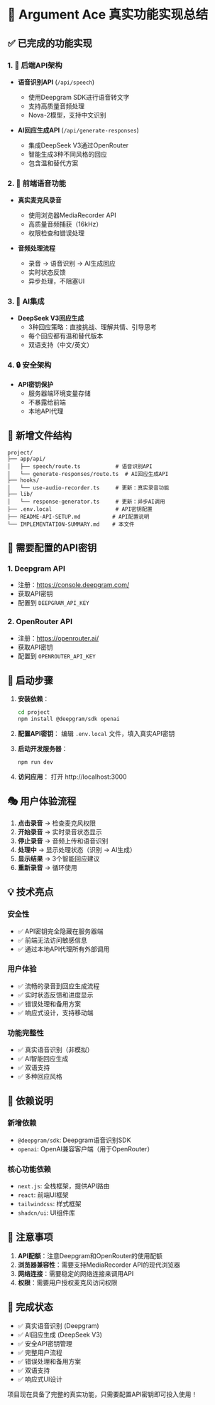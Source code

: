 # 🎯 Argument Ace 真实功能实现总结

## ✅ 已完成的功能实现

### 1. 🔧 后端API架构
- **语音识别API** (`/api/speech`)
  - 使用Deepgram SDK进行语音转文字
  - 支持高质量音频处理
  - Nova-2模型，支持中文识别

- **AI回应生成API** (`/api/generate-responses`)
  - 集成DeepSeek V3通过OpenRouter
  - 智能生成3种不同风格的回应
  - 包含温和替代方案

### 2. 🎤 前端语音功能
- **真实麦克风录音**
  - 使用浏览器MediaRecorder API
  - 高质量音频捕获（16kHz）
  - 权限检查和错误处理

- **音频处理流程**
  - 录音 → 语音识别 → AI生成回应
  - 实时状态反馈
  - 异步处理，不阻塞UI

### 3. 🤖 AI集成
- **DeepSeek V3回应生成**
  - 3种回应策略：直接挑战、理解共情、引导思考
  - 每个回应都有温和替代版本
  - 双语支持（中文/英文）

### 4. 🔒 安全架构
- **API密钥保护**
  - 服务器端环境变量存储
  - 不暴露给前端
  - 本地API代理

## 📁 新增文件结构

```
project/
├── app/api/
│   ├── speech/route.ts           # 语音识别API
│   └── generate-responses/route.ts  # AI回应生成API
├── hooks/
│   └── use-audio-recorder.ts     # 更新：真实录音功能
├── lib/
│   └── response-generator.ts     # 更新：异步AI调用
├── .env.local                    # API密钥配置
├── README-API-SETUP.md          # API配置说明
└── IMPLEMENTATION-SUMMARY.md    # 本文件
```

## 🔑 需要配置的API密钥

### 1. Deepgram API
- 注册：https://console.deepgram.com/
- 获取API密钥
- 配置到 `DEEPGRAM_API_KEY`

### 2. OpenRouter API  
- 注册：https://openrouter.ai/
- 获取API密钥
- 配置到 `OPENROUTER_API_KEY`

## 🚀 启动步骤

1. **安装依赖**：
   ```bash
   cd project
   npm install @deepgram/sdk openai
   ```

2. **配置API密钥**：
   编辑 `.env.local` 文件，填入真实API密钥

3. **启动开发服务器**：
   ```bash
   npm run dev
   ```

4. **访问应用**：
   打开 http://localhost:3000

## 🎭 用户体验流程

1. **点击录音** → 检查麦克风权限
2. **开始录音** → 实时录音状态显示
3. **停止录音** → 音频上传和语音识别
4. **处理中** → 显示处理状态（识别 → AI生成）
5. **显示结果** → 3个智能回应建议
6. **重新录音** → 循环使用

## 💡 技术亮点

### 安全性
- ✅ API密钥完全隐藏在服务器端
- ✅ 前端无法访问敏感信息
- ✅ 通过本地API代理所有外部调用

### 用户体验
- ✅ 流畅的录音到回应生成流程
- ✅ 实时状态反馈和进度显示
- ✅ 错误处理和备用方案
- ✅ 响应式设计，支持移动端

### 功能完整性
- ✅ 真实语音识别（非模拟）
- ✅ AI智能回应生成
- ✅ 双语支持
- ✅ 多种回应风格

## 🔧 依赖说明

### 新增依赖
- `@deepgram/sdk`: Deepgram语音识别SDK
- `openai`: OpenAI兼容客户端（用于OpenRouter）

### 核心功能依赖
- `next.js`: 全栈框架，提供API路由
- `react`: 前端UI框架
- `tailwindcss`: 样式框架
- `shadcn/ui`: UI组件库

## 📝 注意事项

1. **API配额**：注意Deepgram和OpenRouter的使用配额
2. **浏览器兼容性**：需要支持MediaRecorder API的现代浏览器
3. **网络连接**：需要稳定的网络连接来调用API
4. **权限**：需要用户授权麦克风访问权限

## 🎉 完成状态

- ✅ 真实语音识别 (Deepgram)
- ✅ AI回应生成 (DeepSeek V3)
- ✅ 安全API密钥管理
- ✅ 完整用户流程
- ✅ 错误处理和备用方案
- ✅ 双语支持
- ✅ 响应式UI设计

项目现在具备了完整的真实功能，只需要配置API密钥即可投入使用！ 